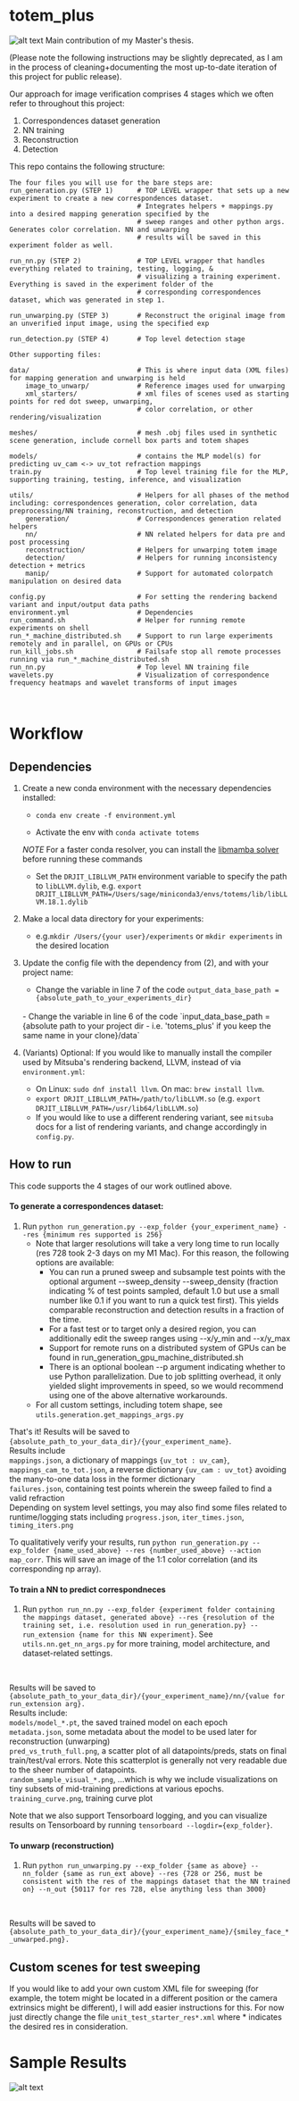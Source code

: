 # totem_plus
![alt text](https://github.com/sagesimhon/totem_plus_public/blob/main/sample_other_shapes.png)
Main contribution of my Master's thesis. 

(Please note the following instructions may be slightly deprecated, as I am in the process of cleaning+documenting the most up-to-date iteration of this project for public release).

Our approach for image verification comprises 4 stages which we often refer to throughout this project: 
1. Correspondences dataset generation
2. NN training
3. Reconstruction
4. Detection

This repo contains the following structure: 
```angular2html
The four files you will use for the bare steps are: 
run_generation.py (STEP 1)      # TOP LEVEL wrapper that sets up a new experiment to create a new correspondences dataset.
                                # Integrates helpers + mappings.py into a desired mapping generation specified by the  
                                # sweep ranges and other python args. Generates color correlation. NN and unwarping 
                                # results will be saved in this experiment folder as well.

run_nn.py (STEP 2)              # TOP LEVEL wrapper that handles everything related to training, testing, logging, &
                                # visualizing a training experiment. Everything is saved in the experiment folder of the 
                                # corresponding correspondences dataset, which was generated in step 1.

run_unwarping.py (STEP 3)       # Reconstruct the original image from an unverified input image, using the specified exp

run_detection.py (STEP 4)       # Top level detection stage

Other supporting files: 

data/                           # This is where input data (XML files) for mapping generation and unwarping is held 
    image_to_unwarp/            # Reference images used for unwarping
    xml_starters/               # xml files of scenes used as starting points for red dot sweep, unwarping, 
                                # color correlation, or other rendering/visualization

meshes/                         # mesh .obj files used in synthetic scene generation, include cornell box parts and totem shapes

models/                         # contains the MLP model(s) for predicting uv_cam <-> uv_tot refraction mappings 
train.py                        # Top level training file for the MLP, supporting training, testing, inference, and visualization

utils/                          # Helpers for all phases of the method including: correspondences generation, color correlation, data preprocessing/NN training, reconstruction, and detection 
    generation/                 # Correspondences generation related helpers
    nn/                         # NN related helpers for data pre and post processing
    reconstruction/             # Helpers for unwarping totem image 
    detection/                  # Helpers for running inconsistency detection + metrics
    manip/                      # Support for automated colorpatch manipulation on desired data 

config.py                       # For setting the rendering backend variant and input/output data paths
environment.yml                 # Dependencies 
run_command.sh                  # Helper for running remote experiments on shell
run_*_machine_distributed.sh    # Support to run large experiments remotely and in parallel, on GPUs or CPUs
run_kill_jobs.sh                # Failsafe stop all remote processes running via run_*_machine_distributed.sh  
run_nn.py                       # Top level NN training file
wavelets.py                     # Visualization of correspondence frequency heatmaps and wavelet transforms of input images

                                
```

# Workflow
## Dependencies
1. Create a new conda environment with the necessary dependencies installed:

   - `conda env create -f environment.yml`

   - Activate the env with `conda activate totems` 

   *NOTE* For a faster conda resolver, you can install the [libmamba solver](https://www.anaconda.com/blog/a-faster-conda-for-a-growing-community) before running these commands

    - Set the `DRJIT_LIBLLVM_PATH` environment variable to specify the path to `libLLVM.dylib`, e.g. `export DRJIT_LIBLLVM_PATH=/Users/sage/miniconda3/envs/totems/lib/libLLVM.18.1.dylib`    


2. Make a local data directory for your experiments: 

   - e.g.``mkdir /Users/{your user}/experiments``
   or 
   `mkdir experiments` in the desired location 


3. Update the config file with the dependency from (2), and with your project name: 

   - Change the variable in line 7 of the code `output_data_base_path = {absolute_path_to_your_experiments_dir}`
   <br> 
   - Change the variable in line 6 of the code `input_data_base_path = {absolute path to your project dir - i.e. 'totems_plus' if you keep the same name in your clone}/data` <br>


4. (Variants) Optional: If you would like to manually install the compiler used by Mitsuba's rendering backend, LLVM, instead of via `environment.yml`:
   - On Linux: `sudo dnf install llvm`. On mac: `brew install llvm`. 
   - `export DRJIT_LIBLLVM_PATH=/path/to/libLLVM.so` (e.g. `export DRJIT_LIBLLVM_PATH=/usr/lib64/libLLVM.so`)
   - If you would like to use a different rendering variant, see `mitsuba` docs for a list of rendering variants, and change accordingly in `config.py`.

## How to run

This code supports the 4 stages of our work outlined above.

#### To generate a correspondences dataset:
   1. Run `python run_generation.py --exp_folder {your_experiment_name} --res {minimum res supported is 256}`
      - Note that larger resolutions will take a very long time to run locally (res 728 took 2-3 days on my M1 Mac). For this reason, the following options are available:
        - You can run a pruned sweep and subsample test points with the optional argument --sweep_density  --sweep_density (fraction indicating % of test points sampled, default 1.0 but use a small number like 0.1 if you want to run a quick test first). This yields comparable reconstruction and detection results in a fraction of the time. 
        - For a fast test or to target only a desired region, you can additionally edit the sweep ranges using --x/y_min and --x/y_max 
        - Support for remote runs on a distributed system of GPUs can be found in run_generation_gpu_machine_distributed.sh
        - There is an optional boolean --p argument indicating whether to use Python parallelization. Due to job splitting overhead, it only yielded slight improvements in speed, so we would recommend using one of the above alternative workarounds.
      - For all custom settings, including totem shape, see `utils.generation.get_mappings_args.py`

[//]: # (   3. If you would like to disable parallelization or change the number of CPUs used or memory available, edit the relevant lines in )

[//]: # (   `utils.generation.mappings_toplevel_helpers.py`. This involves the bool `is_parallel` and the arguments passed in on the call to `get_cpus`. Make sure to change the spare memory availability param in `get_cpus` &#40;`mem_spare_gb`&#41;, if you want to make the most of your machine's resources. )

That's it! Results will be saved to `{absolute_path_to_your_data_dir}/{your_experiment_name}`.  <br>
Results include <br>
`mappings.json`, a dictionary of mappings `{uv_tot : uv_cam}`,  <br>
`mappings_cam_to_tot.json`, a reverse dictionary `{uv_cam : uv_tot}` 
avoiding the many-to-one data loss in the former dictionary <br>
`failures.json`, containing test points wherein the sweep failed to find a valid refraction <br>
Depending on system level settings, you may also find some files related to runtime/logging stats including `progress.json`, `iter_times.json`, `timing_iters.png`

To qualitatively verify your results, run `python run_generation.py --exp_folder {name_used_above} --res {number_used_above} --action map_corr`.
This will save an image of the 1:1 color correlation (and its corresponding np array). <br>


#### To train a NN to predict correspondneces
1. Run `python run_nn.py --exp_folder {experiment folder containing the mappings dataset, generated above} --res {resolution of the training set, i.e. resolution used in run_generation.py} --run_extension {name for this NN experiment}`. 
See `utils.nn.get_nn_args.py` for more training, model architecture, and dataset-related settings.
<br>

Results will be saved to <br>
`{absolute_path_to_your_data_dir}/{your_experiment_name}/nn/{value for run_extension arg}.` <br>
Results include: <br>
`models/model_*.pt`, the saved trained model on each epoch <br>
`metadata.json`, some metadata about the model to be used later for reconstruction (unwarping) <br>
`pred_vs_truth_full.png`, a scatter plot of all datapoints/preds, stats on final train/test/val errors. Note this scatterplot is generally not very readable due to the sheer number of datapoints. <br>
`random_sample_visual_*.png`, ...which is why we include visualizations on tiny subsets of mid-training predictions at various epochs. <br>
`training_curve.png`, training curve plot <br>

Note that we also support Tensorboard logging, and you can visualize results on Tensorboard by running 
`tensorboard --logdir={exp_folder}`.

#### To unwarp (reconstruction)

1. Run `python run_unwarping.py --exp_folder {same as above} --nn_folder {same as run_ext above} --res {728 or 256, must be consistent with the res of the mappings dataset that the NN trained on} --n_out {50117 for res 728, else anything less than 3000}` 
<br>

Results will be saved to 
`{absolute_path_to_your_data_dir}/{your_experiment_name}/{smiley_face_*_unwarped.png}.` <br>

## Custom scenes for test sweeping 
If you would like to add your own custom XML file for sweeping (for example, the totem might be located
in a different position or the camera extrinsics might be different), I will add easier instructions for this. 
For now just directly change the file `unit_test_starter_res*.xml` where * indicates the desired res in consideration.

# Sample Results
![alt text](https://github.com/sagesimhon/totem_plus_public/blob/main/sample_results.png)
